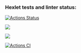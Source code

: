### Hexlet tests and linter status:

[![Actions Status](https://github.com/eugene4ik/frontend-project-46/actions/workflows/hexlet-check.yml/badge.svg)](https://github.com/eugene4ik/frontend-project-46/actions)

<a href="https://codeclimate.com/github/eugene4ik/frontend-project-46/maintainability"><img src="https://api.codeclimate.com/v1/badges/cbf15ae27ca85b55dfaa/maintainability" /></a>

<a href="https://codeclimate.com/github/eugene4ik/frontend-project-46/test_coverage"><img src="https://api.codeclimate.com/v1/badges/cbf15ae27ca85b55dfaa/test_coverage" /></a>

[![Actions CI](https://github.com/eugene4ik/frontend-project-46/actions/workflows/actions.yml/badge.svg)](https://github.com/eugene4ik/frontend-project-46/actions/workflows/actions.yml)
